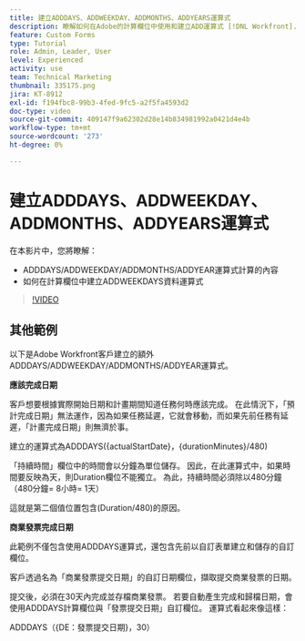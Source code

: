 ```yaml
---
title: 建立ADDDAYS、ADDWEEKDAY、ADDMONTHS、ADDYEARS運算式
description: 瞭解如何在Adobe的計算欄位中使用和建立ADD運算式 [!DNL Workfront].
feature: Custom Forms
type: Tutorial
role: Admin, Leader, User
level: Experienced
activity: use
team: Technical Marketing
thumbnail: 335175.png
jira: KT-8912
exl-id: f194fbc8-99b3-4fed-9fc5-a2f5fa4593d2
doc-type: video
source-git-commit: 409147f9a62302d28e14b834981992a0421d4e4b
workflow-type: tm+mt
source-wordcount: '273'
ht-degree: 0%

---
```


# 建立ADDDAYS、ADDWEEKDAY、ADDMONTHS、ADDYEARS運算式

在本影片中，您將瞭解：

* ADDDAYS/ADDWEEKDAY/ADDMONTHS/ADDYEAR運算式計算的內容
* 如何在計算欄位中建立ADDWEEKDAYS資料運算式

>[!VIDEO](https://video.tv.adobe.com/v/335175/?quality=12&learn=on)

## 其他範例

以下是Adobe Workfront客戶建立的額外ADDDAYS/ADDWEEKDAY/ADDMONTHS/ADDYEAR運算式。

**應該完成日期**

客戶想要根據實際開始日期和計畫期間知道任務何時應該完成。 在此情況下，「預計完成日期」無法運作，因為如果任務延遲，它就會移動，而如果先前任務有延遲，「計畫完成日期」則無濟於事。

建立的運算式為ADDDAYS({actualStartDate}，{durationMinutes}/480)

「持續時間」欄位中的時間會以分鐘為單位儲存。 因此，在此運算式中，如果時間要反映為天，則Duration欄位不能獨立。 為此，持續時間必須除以480分鐘（480分鐘= 8小時= 1天）

這就是第二個值位置包含(Duration/480)的原因。


**商業發票完成日期**

此範例不僅包含使用ADDDAYS運算式，還包含先前以自訂表單建立和儲存的自訂欄位。

客戶透過名為「商業發票提交日期」的自訂日期欄位，擷取提交商業發票的日期。

提交後，必須在30天內完成並存檔商業發票。 若要自動產生完成和歸檔日期，會使用ADDDAYS計算欄位與「發票提交日期」自訂欄位。 運算式看起來像這樣：

ADDDAYS（{DE：發票提交日期}，30）
